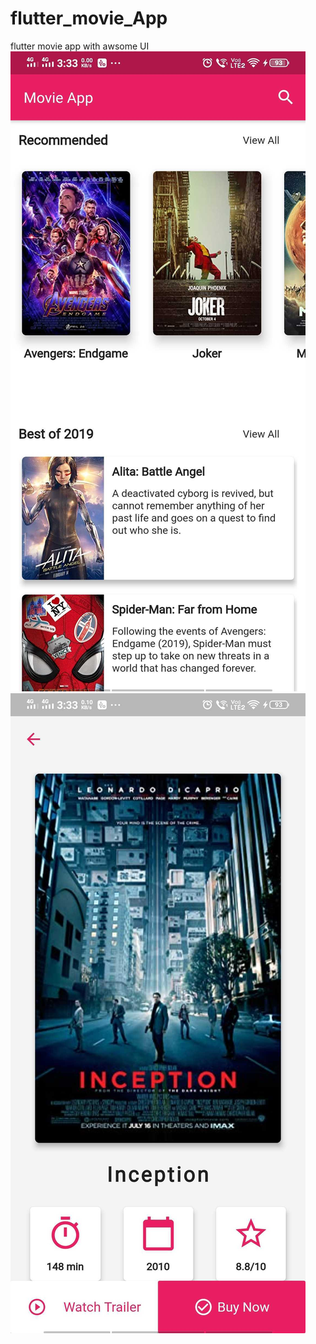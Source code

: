 # flutter_movie_App
flutter movie app with awsome UI
![alt text](https://github.com/anishgadr/flutter_movie_App/blob/master/dashboard-screen.jpg?raw=true)
![alt text](https://github.com/anishgadr/flutter_movie_App/blob/master/movie-details-screen.jpg?raw=true)
